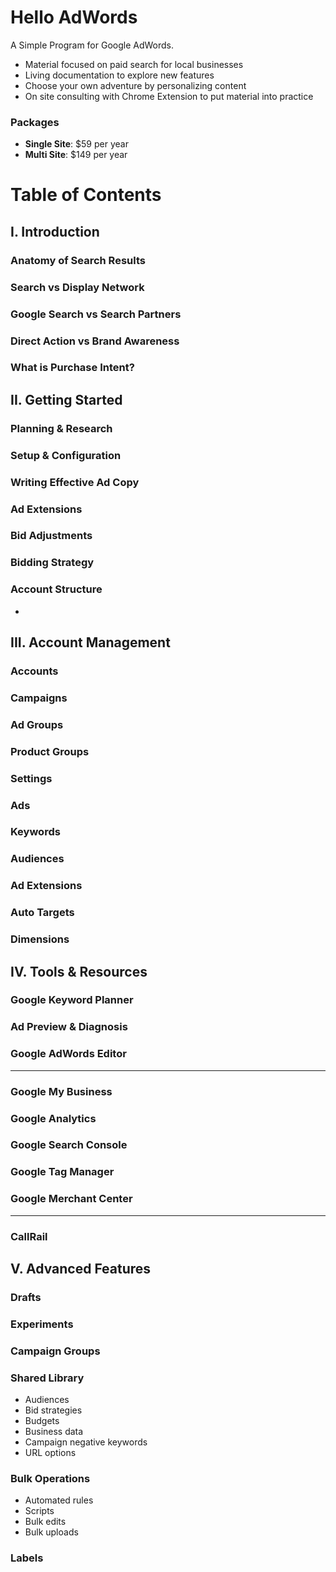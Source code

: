 # Hello AdWords
A Simple Program for Google AdWords.

* Material focused on paid search for local businesses
* Living documentation to explore new features
* Choose your own adventure by personalizing content
* On site consulting with Chrome Extension to put material into practice
    
### Packages
* **Single Site**:   $59 per year
* **Multi Site**:  $149 per year

# Table of Contents
## I. Introduction
### Anatomy of Search Results
### Search vs Display Network
### Google Search vs Search Partners
### Direct Action vs Brand Awareness
### What is Purchase Intent?

## II. Getting Started
### Planning & Research
### Setup & Configuration
### Writing Effective Ad Copy
### Ad Extensions
### Bid Adjustments
### Bidding Strategy
### Account Structure
* 

## III. Account Management
### Accounts
### Campaigns
### Ad Groups
### Product Groups
### Settings
### Ads
### Keywords
### Audiences
### Ad Extensions
### Auto Targets
### Dimensions

## IV. Tools & Resources
### Google Keyword Planner
### Ad Preview & Diagnosis
### Google AdWords Editor
----------------
### Google My Business
### Google Analytics
### Google Search Console
### Google Tag Manager
### Google Merchant Center
----------------
### CallRail

## V. Advanced Features
### Drafts
### Experiments
### Campaign Groups
### Shared Library
* Audiences
* Bid strategies
* Budgets
* Business data
* Campaign negative keywords
* URL options
### Bulk Operations
* Automated rules
* Scripts
* Bulk edits
* Bulk uploads
### Labels
